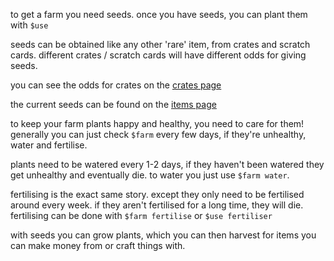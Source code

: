 <script>
  import DocsTemplate from "$lib/components/docs/DocsTemplate.svelte"
  import DocsHeader from '$lib/components/docs/DocsHeader.svelte';
</script>

<DocsTemplate title='farms' />

<DocsHeader header='h2' text="how do i start a farm?" />

to get a farm you need seeds. once you have seeds, you can plant them with `$use`

<DocsHeader header='h2' text="how do i get a seed?" />

seeds can be obtained like any other 'rare' item, from crates and scratch cards. different crates / scratch cards will have different odds for giving seeds.

you can see the odds for crates on the [crates page](/docs/economy/items/crates)

the current seeds can be found on the [items page](/item)

<DocsHeader header='h2' text="caring for your farm" />

to keep your farm plants happy and healthy, you need to care for them! generally you can just check `$farm` every few days, if they're unhealthy, water and fertilise.

<DocsHeader header='h3' text="watering" />

plants need to be watered every 1-2 days, if they haven't been watered they get unhealthy and eventually die. to water you just use `$farm water`.

<DocsHeader header='h3' text="fertilising" />

fertilising is the exact same story. except they only need to be fertilised around every week. if they aren't fertilised for a long time, they will die. fertilising can be done with `$farm fertilise` or `$use fertiliser`

<DocsHeader header='h2' text="what are they used for?" />

with seeds you can grow plants, which you can then harvest for items you can make money from or craft things with.
